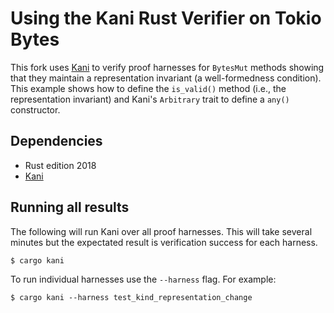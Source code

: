 # Using the Kani Rust Verifier on Tokio Bytes

This fork uses [Kani](https://github.com/model-checking/kani) to verify proof
harnesses for `BytesMut` methods showing that they maintain a representation
invariant (a well-formedness condition).  This example shows how to define the
`is_valid()` method (i.e., the representation invariant) and Kani's `Arbitrary`
trait to define a `any()` constructor.

## Dependencies

  - Rust edition 2018
  - [Kani](https://model-checking.github.io/kani/getting-started.html)

## Running all results

The following will run Kani over all proof harnesses. This will take several
minutes but the expectated result is verification success for each harness.

```bash
$ cargo kani
```

To run individual harnesses use the `--harness` flag. For example:

```
$ cargo kani --harness test_kind_representation_change
```
